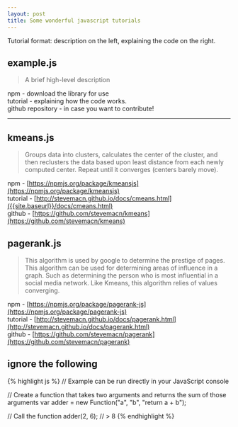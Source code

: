 ```yaml
---
layout: post
title: Some wonderful javascript tutorials
---
```


Tutorial format:  description on the left, explaining the code on the right.

## example.js

> A brief high-level description 

npm - download the library for use  
tutorial - explaining how the code works.  
github repository - in case you want to contribute!  

-----
## kmeans.js
> Groups data into clusters, calculates the center of the cluster, and then reclusters the data based upon least distance from each newly computed center. Repeat until it converges (centers barely move). 

npm - [https://npmjs.org/package/kmeansjs](https://npmjs.org/package/kmeansjs)  
tutorial - [http://stevemacn.github.io/docs/cmeans.html]({{site.baseurl}}/docs/cmeans.html)  
github - [https://github.com/stevemacn/kmeans](https://github.com/stevemacn/kmeans)  

## pagerank.js
> This algorithm is used by google to determine the prestige of pages. This algorithm can be used for determining areas of influence in a graph. Such as determining the person who is most influential in a social media network. Like Kmeans, this algorithm relies of values converging. 

npm - [https://npmjs.org/package/pagerank-js](https://npmjs.org/package/pagerank-js)  
tutorial - [http://stevemacn.github.io/docs/pagerank.html](http://stevemacn.github.io/docs/pagerank.html)  
github - [https://github.com/stevemacn/pagerank](https://github.com/stevemacn/pagerank)


## ignore the following

{% highlight js %}
// Example can be run directly in your JavaScript console

// Create a function that takes two arguments and returns the sum of those arguments
var adder = new Function("a", "b", "return a + b");

// Call the function
adder(2, 6);
// > 8
{% endhighlight %}

